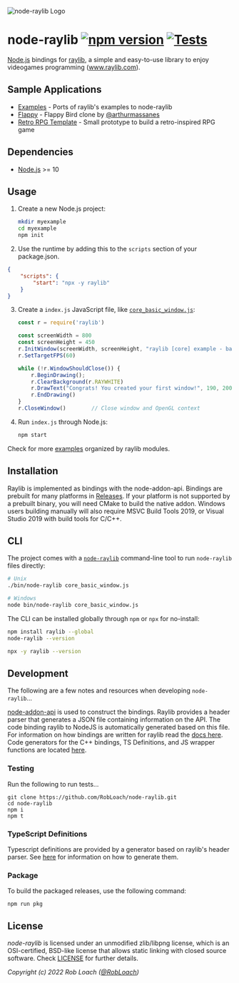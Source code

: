 ![node-raylib Logo](logo/raylib-node_256x256.png)

# node-raylib [![npm version](http://img.shields.io/npm/v/raylib.svg)](https://npmjs.org/package/raylib "View this project on npm") [![Tests](https://github.com/RobLoach/node-raylib/workflows/Tests/badge.svg)](https://github.com/RobLoach/node-raylib/actions?query=workflow%3ATests+branch%3Amaster "See automated test status on GitHub Actions")

[Node.js](https://nodejs.org) bindings for [raylib](https://www.raylib.com/), a simple and easy-to-use library to enjoy videogames programming (www.raylib.com).

## Sample Applications

- [Examples](examples) - Ports of raylib's examples to node-raylib
- [Flappy](https://github.com/arthurmassanes/flappy) - Flappy Bird clone by [@arthurmassanes](https://github.com/arthurmassanes)
- [Retro RPG Template](https://github.com/notnullgames/raylib-example-retro_rpg) - Small prototype to build a retro-inspired RPG game

## Dependencies

- [Node.js](https://nodejs.org) >= 10

## Usage

1. Create a new Node.js project:
    ``` bash
    mkdir myexample
    cd myexample
    npm init
    ```

2. Use the runtime by adding this to the `scripts` section of your package.json.

```json
{
    "scripts": {
        "start": "npx -y raylib"
    }
}
```

3. Create a `index.js` JavaScript file, like [`core_basic_window.js`](examples/core/core_basic_window.js):
    ``` javascript
    const r = require('raylib')

    const screenWidth = 800
    const screenHeight = 450
    r.InitWindow(screenWidth, screenHeight, "raylib [core] example - basic window")
    r.SetTargetFPS(60)

    while (!r.WindowShouldClose()) {
        r.BeginDrawing();
        r.ClearBackground(r.RAYWHITE)
        r.DrawText("Congrats! You created your first window!", 190, 200, 20, r.LIGHTGRAY)
        r.EndDrawing()
    }
    r.CloseWindow()        // Close window and OpenGL context
    ```

4. Run `index.js` through Node.js:
    ``` bash
    npm start
    ```

Check for more [examples](examples) organized by raylib modules.

## Installation
Raylib is implemented as bindings with the node-addon-api. Bindings are prebuilt for many platforms in [Releases](https://github.com/RobLoach/node-raylib/releases). If your platform is not supported by a prebuilt binary, you will need CMake to build the native addon. Windows users building manually will also require MSVC Build Tools 2019, or Visual Studio 2019 with build tools for C/C++.
## CLI

The project comes with a [`node-raylib`](https://github.com/RobLoach/node-raylib/blob/master/bin/node-raylib) command-line tool to run `node-raylib` files directly:

``` bash
# Unix
./bin/node-raylib core_basic_window.js

# Windows
node bin/node-raylib core_basic_window.js
```

The CLI can be installed globally through `npm` or `npx` for no-install:

``` bash
npm install raylib --global
node-raylib --version

npx -y raylib --version
```

## Development

The following are a few notes and resources when developing `node-raylib`...

[node-addon-api](https://github.com/nodejs/node-addon-api) is used to construct the bindings. Raylib provides a header parser that generates a JSON file containing information on the API. The code binding raylib to NodeJS is automatically generated based on this file. For information on how bindings are written for raylib read the [docs here](https://github.com/RobLoach/node-raylib/tree/raylib4/docs). Code generators for the C++ bindings, TS Definitions, and JS wrapper functions are located [here](https://github.com/RobLoach/node-raylib/tree/raylib4/tools/generate_templates).

### Testing 
Run the following to run tests...

```
git clone https://github.com/RobLoach/node-raylib.git
cd node-raylib
npm i
npm t
```


### TypeScript Definitions

Typescript definitions are provided by a generator based on raylib's header parser. See [here](https://github.com/RobLoach/node-raylib/blob/raylib4/tools/generate_templates/node-raylib-definitions.js) for information on how to generate them.

### Package

To build the packaged releases, use the following command:

```
npm run pkg
```

## License

*node-raylib* is licensed under an unmodified zlib/libpng license, which is an OSI-certified,
BSD-like license that allows static linking with closed source software. Check [LICENSE](LICENSE) for further details.

*Copyright (c) 2022 Rob Loach ([@RobLoach](https://twitter.com/RobLoach))*
